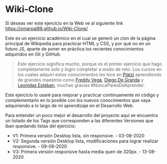# Wiki-Clone

Si deseas ver este ejercicio en la Web ve al siguiente link https://omarpal88.github.io/Wiki-Clone/

Este es un ejercicio académico en el cual se generó un clon de la página principal de Wikipedia para practicar HTML y CSS, y por qué no en un futuro JS, aparte de poner en práctica los recientes conocimientos adquiridos en Git y GitHub.

> Este ejercicio significa mucho, porque es el primer ejercicio que hago completamente solo y logro completar a modo de reto. Los cursos en los cuales adquirí estos conocimientos los hice en [Platzi](https://platzi.com/ "Platzi") aprendiendo de grandes maestros como [Freddy Vega](https://github.com/freddier "Freddy Vega"), [Diego De Granda](https://github.com/degranda "Diego De Granda") y [Leonidas Esteban](https://github.com/LeonidasEsteban "Leonidas Esteban"), muchas gracias #NuncaParesDeAprender.

Este ejercicio lo usaré para mejorar y practicar continuamente mi código y complementarlo en lo posible con los nuevos conocimientos que vaya adquiriendo a lo largo de mi aprendizaje en el Desarrollo Web.

Para entender un poco mejor el desarrollo del proyecto aquí se encuentra un listado de los Tags que corresponden a las diferentes Versiones que iban quedando listas del ejercicio:

- V1: Primera versión Desktop lista, sin responsive. - 03-08-2020
- V2: Segunda versión Desktop lista, modificaciones para lograr realizar responsive. - 09-08-2020
- V3: Primera versión responsive hasta media queri de 320px. - 13-08-2020
